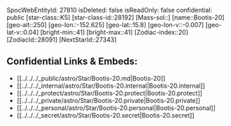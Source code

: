 ﻿---
location: [15.8,152.625,250]
type: Star
tags:
- astro/Star

---
SpocWebEntityId: 27810
isDeleted: false
isReadOnly: false
confidential: public
[star-class::K5]
[star-class-id::28192]
[Mass-sol::]
[name::Bootis-20]
[geo-alt::250]
[geo-lon::-152.625]
[geo-lat::15.8]
[geo-lon-v::-0.007]
[geo-lat-v::0.04]
[bright-min::41]
[bright-max::41]
[Zodiac-index::20]
[ZodiacId::28091]
[NextStarId::27343]



## Confidential Links & Embeds: 
- [[../../../_public/astro/Star/Bootis-20.md|Bootis-20]] 
- [[../../../_internal/astro/Star/Bootis-20.internal|Bootis-20.internal]] 
- [[../../../_protect/astro/Star/Bootis-20.protect|Bootis-20.protect]] 
- [[../../../_private/astro/Star/Bootis-20.private|Bootis-20.private]] 
- [[../../../_personal/astro/Star/Bootis-20.personal|Bootis-20.personal]] 
- [[../../../_secret/astro/Star/Bootis-20.secret|Bootis-20.secret]]

